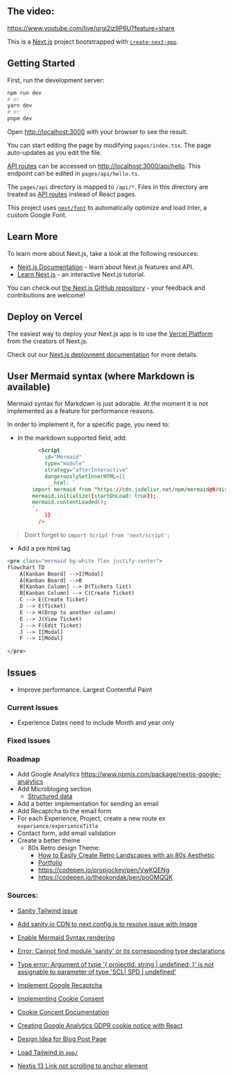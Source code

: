 ## The video:

https://www.youtube.com/live/urgi2iz9P6U?feature=share

This is a [Next.js](https://nextjs.org/) project bootstrapped with [`create-next-app`](https://github.com/vercel/next.js/tree/canary/packages/create-next-app).

## Getting Started

First, run the development server:

```bash
npm run dev
# or
yarn dev
# or
pnpm dev
```

Open [http://localhost:3000](http://localhost:3000) with your browser to see the result.

You can start editing the page by modifying `pages/index.tsx`. The page auto-updates as you edit the file.

[API routes](https://nextjs.org/docs/api-routes/introduction) can be accessed on [http://localhost:3000/api/hello](http://localhost:3000/api/hello). This endpoint can be edited in `pages/api/hello.ts`.

The `pages/api` directory is mapped to `/api/*`. Files in this directory are treated as [API routes](https://nextjs.org/docs/api-routes/introduction) instead of React pages.

This project uses [`next/font`](https://nextjs.org/docs/basic-features/font-optimization) to automatically optimize and load Inter, a custom Google Font.

## Learn More

To learn more about Next.js, take a look at the following resources:

- [Next.js Documentation](https://nextjs.org/docs) - learn about Next.js features and API.
- [Learn Next.js](https://nextjs.org/learn) - an interactive Next.js tutorial.

You can check out [the Next.js GitHub repository](https://github.com/vercel/next.js/) - your feedback and contributions are welcome!

## Deploy on Vercel

The easiest way to deploy your Next.js app is to use the [Vercel Platform](https://vercel.com/new?utm_medium=default-template&filter=next.js&utm_source=create-next-app&utm_campaign=create-next-app-readme) from the creators of Next.js.

Check out our [Next.js deployment documentation](https://nextjs.org/docs/deployment) for more details.


## User Mermaid syntax (where Markdown is available)

Mermaid syntax for Markdown is just adorable. At the moment it is not implemented as a feature for performance reasons.

In order to implement it, for a specific page, you need to:

- In the markdown supported field, add:

```html
          <Script
            id="Mermaid"
            type="module"
            strategy="afterInteractive"
            dangerouslySetInnerHTML={{
             __html: `
        import mermaid from "https://cdn.jsdelivr.net/npm/mermaid@9/dist/mermaid.esm.min.mjs";
        mermaid.initialize({startOnLoad: true});
        mermaid.contentLoaded();
        `,
            }}
          />
```

> Don't forget to `import Script from 'next/script';`

- Add a pre html tag

```html
<pre class="mermaid bg-white flex justify-center">
flowchart TD
    A[Kanban Board] -->I[Modal]
    A[Kanban Board] -->B
    B[Kanban Column] --> D(Tickets list)
    B[Kanban Column] --> C(Create Ticket)
    C --> E(Create Ticket)
    D --> E(Ticket)
    E --> H(Drop to another column)
    E --> J(View Ticket)
    J --> F(Edit Ticket)
    J --> I[Modal]
    F --> I[Modal]
   
</pre>
```



## Issues

- Improve performance. Largest Contentful Paint

### Current Issues

- Experience Dates need to include Month and year only

### Fixed Issues


### Roadmap

- Add Google Analytics https://www.npmjs.com/package/nextjs-google-analytics
- Add Microbloging section
  - [Structured data](https://developers.google.com/search/docs/appearance/structured-data/article)
- Add a better implementation for sending an email
- Add Recaptcha to the email form
- For each Experience, Project, create a new route ex `experience/experienceTitle`
- Contact form, add email validation
- Create a better theme
  - 80s Retro design Theme:
    - [How to Easily Create Retro Landscapes with an 80s Aesthetic](https://blog.spoongraphics.co.uk/tutorials/how-to-easily-create-retro-landscapes-with-an-80s-aesthetic)
    - [Portfolio](https://www.r4ms3s.cz/)
    - https://codepen.io/propjockey/pen/VwKQENg
    - https://codepen.io/theokondak/pen/poOMQQK

### Sources:

- [Sanity Tailwind issue](https://github.com/sanity-io/sanity/issues/3884)
- [Add sanity.io CDN to next.config.js to resolve issue with Image](https://github.com/vercel/next.js/issues/23590#issuecomment-838171591)
- [Enable Mermaid Syntax rendering ](https://www.andynanopoulos.com/blog/how-to-integrate-next-react-mermaid-markdown)
- [Error: Cannot find module 'sanity' or its corresponding type declarations](https://github.com/vercel/next.js/discussions/44451)
- [Type error: Argument of type '{ projectId: string | undefined; }' is not assignable to parameter of type 'SCL| SPD | undefined'](https://stackoverflow.com/questions/73980383/type-error-argument-of-type-projectid-string-undefined-is-not-assigna)
- [Implement Google Recaptcha](https://www.techomoro.com/how-to-add-google-recaptcha-v3-in-a-next-js-form/)

- [Implementing Cookie Consent](https://www.mridul.tech/blogs/how-to-handle-cookie-consent-in-next-js)
- [Cookie Concent Documentation](https://www.npmjs.com/package/react-cookie-consent#using-predefined-css-classes)
- [Creating Google Analytics GDPR cookie notice with React](https://www.laloov.com/posts/creating-google-analytics-gdpr-cookie-notice-with-react)
- [Design Idea for Blog Post Page](https://roboto.studio/blog/tips-and-tricks-for-building-sanity-schema-efficiently)
- [Load Tailwind in `app/`](https://stackoverflow.com/questions/74259178/how-can-i-apply-tailwind-css-in-app-folder-in-next-13)
- [Nextjs 13 Link not scrolling to anchor element](https://github.com/vercel/next.js/issues/44295)